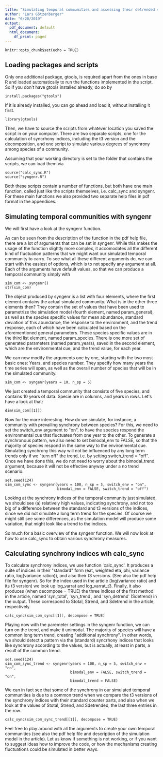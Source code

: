 ```yaml
---
title: "Simulating temporal communities and assessing their detrended synchrony "
author: "Lars Götzenberger"
date: "6/20/2019"
output:
  pdf_document: default
  html_document:
    df_print: paged
---
```


```{r setup, include=FALSE}
knitr::opts_chunk$set(echo = TRUE)
```

## Loading packages and scripts

Only one additional package, gtools, is required apart from the ones in base R and loaded automatically to run the functions implemented in the script. So if you don't have gtools installed already, do so by
```{r, eval=FALSE}
install.packages("gtools")
```
If it is already installed, you can go ahead and load it, without installing it first.
```{r}
library(gtools)
```

Then, we have to source the scripts from whatever location you saved the script in on your computer. There are two separate scripts, one for the calculation of syncrhony indices, including the t3 version and the decomposition, and one script to simulate various degrees of synchrony among species of a community.

Assuming that your working directory is set to the folder that contains the scripts, we can load them via
```{r}
source("calc_sync.R")
source("syngenr.R")
```
Both these scripts contain a number of functions, but both have one main function, called just like the scripts themselves, i.e. calc_sync and syngenr. For these main functions we also provided two separate help files in pdf format in the appendices.

## Simulating temporal communities with syngenr

We will first have a look at the syngenr function.

As can be seen from the description of the function in the pdf help file, there are a lot of arguments that can be set in syngenr. While this makes the usage of the function slightly more complex, it accomodates all the different kind of fluctuation patterns that we might want our simulated temporal community to carry. To see what all these different arguments do, we can start with the easiest of options, which is to not specify any argument at all. Each of the arguments have default values, so that we can produce a temporal community simply with  

```{r syngenr no arguments}
sim_com <- syngenr()
str(sim_com)
```

The object produced by syngenr is a list with four elements, where the first element contains the actual simulated community. What is in the other three elements then? They contain the set of values that have been used to parametrize the simulation model (fourth element, named param_general), as well as the species specific values for mean abundance, standard deviation of this abundance, the response to the environment, and the trend response, each of which have been calculated based on the aforementioned general parameters. These species specific values are in the third list element, named param_species. There is one more set of generated parameters (named param_years), saved in the second element, which are the environmental cue, and the trend value, for each year. 

We can now modify the arguments one by one, starting with the two most basic ones: Years, and species number. They specify how many years the time series will span, as well as the overall number of species that will be in the simulated community.

```{r}
sim_com <- syngenr(years = 10, n_sp = 5)
```

We just created a temporal community that consists of five species, and contains 10 years of data. Specie are in columns, and years in rows. Let's have a look at that:

```{r}
dim(sim_com[[1]])
```

Now for the more interesting. How do we simulate, for instance, a community with prevailing synchrony between species? For this, we need to set the switch_env argument to "on", to have the
species respond the environmental cue that fluctuates from one year to the other. To generate a synchronous pattern, we also need to set bimodal_env to FALSE, so that the majority of species respond in the same way to the environmental cue. Simulating synchrony this way will not be influenced by any long term trends only if we "turn off" the trend, i.e. by setting switch_trend = "off". Once we have done this, we do not need to worry about the bimodal_trend argument, because it will not be effective anyway under a no trend scenario.

```{r}
set.seed(124)
sim_com_sync <- syngenr(years = 100, n_sp = 5, switch_env = "on", 
                        bimodal_env = FALSE, switch_trend = "off")
```

Looking at the synchrony indices of the temporal community just simulated, we should see (a) relatively high values, indicating synchrony, and not too big of a difference between the standard and t3 versions of the indices, since we did not simulate a long term trend for the species. Of course we might still see some differences, as the simulation model will produce some variation, that might look like a trend to the indices.  

So much for a basic overview of the syngenr function. We will now look at how to use calc_sync to obtain various synchrony measures. 

## Calculating synchrony indices wih calc_sync

To calculate synchrony indices, we use function 'calc_sync'. It produces a suite of indices in their "standard" form (eat, weighted eta, phi, variance ratio, log(variance ration)), and also their t3 versions. (See also the pdf help file for syngenr). So for the index used in the article (log(variance ratio) and its t3 version) we look up log_varrat and log_varrat_t3. Finally, it also produces (when decompose = TRUE) the three indices of the first method in the article, named 'syn_total', 'syn_trend', and 'syn_detrend' (Sdetrend) in the output. These correspond to Stotal, Strend, and Sdetrend in the article, respectively.
```{r}
calc_sync(sim_com_sync[[1]], decompose = TRUE)
```

Playing now with the paremeter settings in the syngenr function, we can turn on the trend, and make it unimodal. The majority of species will have a common long term trend, creating "additional synchrony". In other words, we should detect a pattern via the (standard) syncrhony indices that looks like synchrony according to the values, but is actually, at least in parts, a result of the common trend.
```{r}
set.seed(124)
sim_com_sync_trend <- syngenr(years = 100, n_sp = 5, switch_env = "on", 
                              bimodal_env = FALSE, switch_trend = "on", 
                              bimodal_trend = FALSE)
```
 
We can in fact see that some of the synchrony in our simulated temporal communities is due to a common trend when we compare the t3 versions of the synchrony indices with their standard counter parts, and also when we look at the values of Stotal, Strend, and Sdetrended, the last three entries in the row. 
```{r}
calc_sync(sim_com_sync_trend[[1]], decompose = TRUE)
```

Feel free to play around with all the arguments to create your own temporal communities (see also the pdf help file and description of the simulation model in the article). Let us know if something is not working, or if you want to suggest ideas how to improve the code, or how the mechanisms creating fluctuations could be simulated in better ways. 
